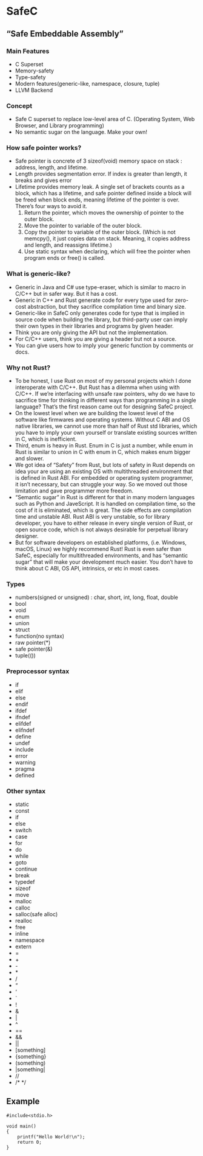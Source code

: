 # SafeC
## “Safe Embeddable Assembly”

### Main Features
* C Superset
* Memory-safety
* Type-safety
* Modern features(generic-like, namespace, closure, tuple)
* LLVM Backend

### Concept
* Safe C superset to replace low-level area of C. (Operating System, Web Browser, and Library programming)
* No semantic sugar on the language. Make your own!

### How safe pointer works?
* Safe pointer is concrete of 3 sizeof(void) memory space on stack : address, length, and lifetime.
* Length provides segmentation error. If index is greater than length, it breaks and gives error
* Lifetime provides memory leak. A single set of brackets counts as a block, which has a lifetime, and safe pointer defined inside a block will be freed when block ends, meaning lifetime of the pointer is over. There’s four ways to avoid it.
    1. Return the pointer, which moves the ownership of pointer to the outer block.
    2. Move the pointer to variable of the outer block.
    3. Copy the pointer to variable of the outer block. (Which is not memcpy(), it just copies data on stack. Meaning, it copies address and length, and reassigns lifetime.)
    4. Use static syntax when declaring, which will free the pointer when program ends or free() is called.

### What is generic-like?
* Generic in Java and C# use type-eraser, which is similar to macro in C/C++ but in safer way. But it has a cost.
* Generic in C++ and Rust generate code for every type used for zero-cost abstraction, but they sacrifice compilation time and binary size.
* Generic-like in SafeC only generates code for type that is implied in source code when building the library, but third-party user can imply their own types in their libraries and programs by given header.
* Think you are only giving the API but not the implementation.
* For C/C++ users, think you are giving a header but not a source.
* You can give users how to imply your generic function by comments or docs.

### Why not Rust?
* To be honest, I use Rust on most of my personal projects which I done interoperate with C/C++. But Rust has a dilemma when using with C/C++. If we’re interfacing with unsafe raw pointers, why do we have to sacrifice time for thinking in different ways than programming in a single language? That’s the first reason came out for designing SafeC project.
* On the lowest level when we are building the lowest level of the software like firmwares and operating systems. Without C ABI and OS native libraries, we cannot use more than half of Rust std libraries, which you have to imply your own yourself or translate existing sources written in C, which is inefficient.
* Third, enum is heavy in Rust. Enum in C is just a number, while enum in Rust is similar to union in C with enum in C, which makes enum bigger and slower.
* We got idea of “Safety” from Rust, but lots of safety in Rust depends on idea your are using an existing OS with multithreaded environment that is defined in Rust ABI. For embedded or operating system programmer, it isn’t necessary, but can struggle your way. So we moved out those limitation and gave programmer more freedom.
* “Semantic sugar” in Rust is different for that in many modern languages such as Python and JaveScript. It is handled on compilation time, so the cost of it is eliminated, which is great. The side effects are compilation time and unstable ABI. Rust ABI is very unstable, so for library developer, you have to either release in every single version of Rust, or open source code, which is not always desirable for perpetual library designer.
* But for software developers on established platforms, (i.e. Windows, macOS, Linux) we highly recommend Rust! Rust is even safer than SafeC, especially for multithreaded environments, and has “semantic sugar” that will make your development much easier. You don’t have to think about C ABI, OS API, intrinsics, or etc in most cases.

### Types
* numbers(signed or unsigned) : char, short, int, long, float, double
* bool
* void
* enum
* union
* struct
* function(no syntax)
* raw pointer(*)
* safe pointer(&)
* tuple(())
### Preprocessor syntax
* if
* elif
* else
* endif
* ifdef
* ifndef
* elifdef
* elifndef
* define
* undef
* include
* error
* warning
* pragma
* defined
### Other syntax
* static
* const
* if
* else
* switch
* case
* for
* do
* while
* goto
* continue
* break
* typedef
* sizeof
* move
* malloc
* calloc
* salloc(safe alloc)
* realloc
* free
* inline
* namespace
* extern
* =
* \+
* \-
* \*
* \/
* “
* ‘
* `
* !
* &
* |
* ^
* ==
* &&
* ||
* [something]
* {something}
* (something)
* |something|
* //
* /* */

## Example
```
#include<stdio.h>

void main()
{
    printf("Hello World!\n");
    return 0;
}
```
